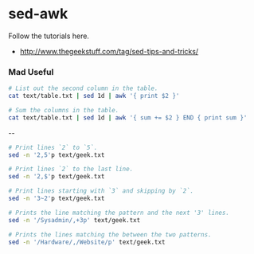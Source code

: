 # sed-awk

Follow the tutorials here.
- http://www.thegeekstuff.com/tag/sed-tips-and-tricks/


### Mad Useful

```bash
# List out the second column in the table.
cat text/table.txt | sed 1d | awk '{ print $2 }'

# Sum the columns in the table.
cat text/table.txt | sed 1d | awk '{ sum += $2 } END { print sum }'
```

--

```bash
# Print lines `2` to `5`.
sed -n '2,5'p text/geek.txt

# Print lines `2` to the last line.
sed -n '2,$'p text/geek.txt

# Print lines starting with `3` and skipping by `2`.
sed -n '3~2'p text/geek.txt

# Prints the line matching the pattern and the next '3' lines.
sed -n '/Sysadmin/,+3p' text/geek.txt

# Prints the lines matching the between the two patterns.
sed -n '/Hardware/,/Website/p' text/geek.txt
```
